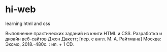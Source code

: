 # hi-web
learning html and css

Выполнение практических заданий из книги
HTML и CSS. Разработка и дизайн веб-сайтов
Джон Дакетт; [пер. с англ. М. А. Райтмана]
Москва: Эксмо, 2018.-480с. : ил. + 1 CD.
